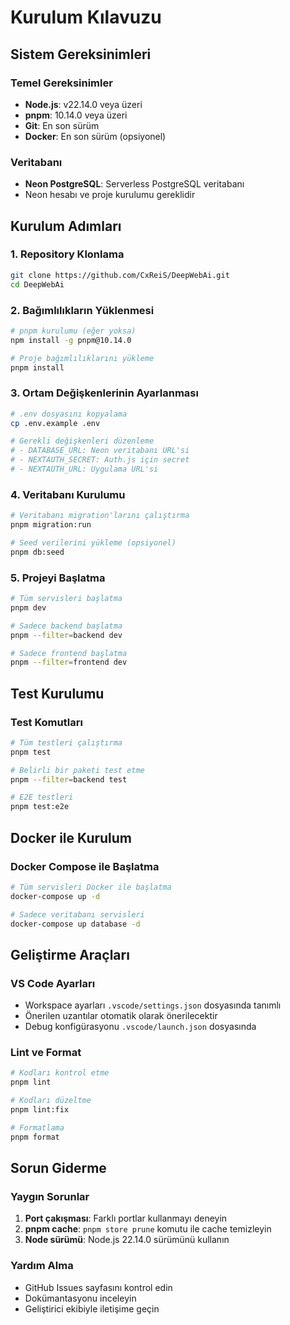 # Kurulum Kılavuzu

## Sistem Gereksinimleri

### Temel Gereksinimler
- **Node.js**: v22.14.0 veya üzeri
- **pnpm**: 10.14.0 veya üzeri
- **Git**: En son sürüm
- **Docker**: En son sürüm (opsiyonel)

### Veritabanı
- **Neon PostgreSQL**: Serverless PostgreSQL veritabanı
- Neon hesabı ve proje kurulumu gereklidir

## Kurulum Adımları

### 1. Repository Klonlama
```bash
git clone https://github.com/CxReiS/DeepWebAi.git
cd DeepWebAi
```

### 2. Bağımlılıkların Yüklenmesi
```bash
# pnpm kurulumu (eğer yoksa)
npm install -g pnpm@10.14.0

# Proje bağımlılıklarını yükleme
pnpm install
```

### 3. Ortam Değişkenlerinin Ayarlanması
```bash
# .env dosyasını kopyalama
cp .env.example .env

# Gerekli değişkenleri düzenleme
# - DATABASE_URL: Neon veritabanı URL'si
# - NEXTAUTH_SECRET: Auth.js için secret
# - NEXTAUTH_URL: Uygulama URL'si
```

### 4. Veritabanı Kurulumu
```bash
# Veritabanı migration'larını çalıştırma
pnpm migration:run

# Seed verilerini yükleme (opsiyonel)
pnpm db:seed
```

### 5. Projeyi Başlatma
```bash
# Tüm servisleri başlatma
pnpm dev

# Sadece backend başlatma
pnpm --filter=backend dev

# Sadece frontend başlatma
pnpm --filter=frontend dev
```

## Test Kurulumu

### Test Komutları
```bash
# Tüm testleri çalıştırma
pnpm test

# Belirli bir paketi test etme
pnpm --filter=backend test

# E2E testleri
pnpm test:e2e
```

## Docker ile Kurulum

### Docker Compose ile Başlatma
```bash
# Tüm servisleri Docker ile başlatma
docker-compose up -d

# Sadece veritabanı servisleri
docker-compose up database -d
```

## Geliştirme Araçları

### VS Code Ayarları
- Workspace ayarları `.vscode/settings.json` dosyasında tanımlı
- Önerilen uzantılar otomatik olarak önerilecektir
- Debug konfigürasyonu `.vscode/launch.json` dosyasında

### Lint ve Format
```bash
# Kodları kontrol etme
pnpm lint

# Kodları düzeltme
pnpm lint:fix

# Formatlama
pnpm format
```

## Sorun Giderme

### Yaygın Sorunlar
1. **Port çakışması**: Farklı portlar kullanmayı deneyin
2. **pnpm cache**: `pnpm store prune` komutu ile cache temizleyin
3. **Node sürümü**: Node.js 22.14.0 sürümünü kullanın

### Yardım Alma
- GitHub Issues sayfasını kontrol edin
- Dokümantasyonu inceleyin
- Geliştirici ekibiyle iletişime geçin
